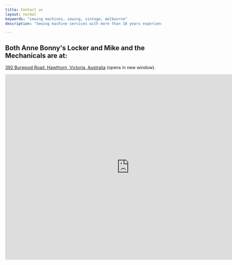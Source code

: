 ```yaml
---
title: Contact us
layout: normal
keywords: "sewing machines, sewing, vintage, melbourne"
description: "Sewing machine services with more than 10 years experience based in Melbourne, Australia"

---
```

<div class="container justify-content-center">
<div class="row">
<div class="col-12 mb-1">
<h2 class="h2">Both Anne Bonny's Locker and Mike and the Mechanicals are at:</h2>
<p class="has-large-font-size"><a target="_new" href="https://goo.gl/maps/ZCrdykSu2odP6d9P8">392 Burwood Road, Hawthorn, Victoria, Australia</a> (opens in new window).</p>
<div class="text-center">
<iframe src="https://www.google.com/maps/embed?pb=!1m18!1m12!1m3!1d3151.592857437498!2d145.0353055155802!3d-37.82300447975063!2m3!1f0!2f0!3f0!3m2!1i1024!2i768!4f13.1!3m3!1m2!1s0x6ad64232106ec929%3A0xa7fd50a7c2addb08!2s392%20Burwood%20Rd%2C%20Hawthorn%20VIC%203122!5e0!3m2!1sen!2sau!4v1675664306894!5m2!1sen!2sau" width="800" height="600" style="border:0;" allowfullscreen="" loading="lazy" referrerpolicy="no-referrer-when-downgrade"></iframe>
</div>
</div><!-- end col -->
</div><!-- end row -->
</div><!-- end container -->

